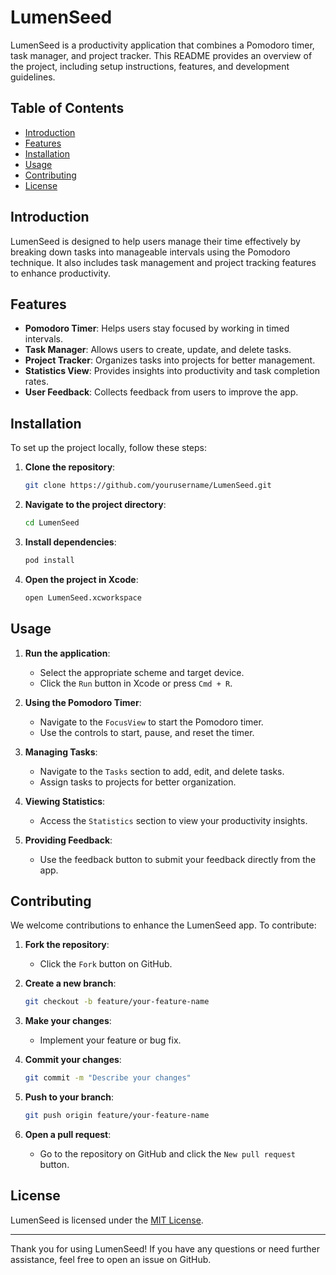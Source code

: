# LumenSeed

LumenSeed is a productivity application that combines a Pomodoro timer, task manager, and project tracker. This README provides an overview of the project, including setup instructions, features, and development guidelines.

## Table of Contents

- [Introduction](#introduction)
- [Features](#features)
- [Installation](#installation)
- [Usage](#usage)
- [Contributing](#contributing)
- [License](#license)

## Introduction

LumenSeed is designed to help users manage their time effectively by breaking down tasks into manageable intervals using the Pomodoro technique. It also includes task management and project tracking features to enhance productivity.

## Features

- **Pomodoro Timer**: Helps users stay focused by working in timed intervals.
- **Task Manager**: Allows users to create, update, and delete tasks.
- **Project Tracker**: Organizes tasks into projects for better management.
- **Statistics View**: Provides insights into productivity and task completion rates.
- **User Feedback**: Collects feedback from users to improve the app.

## Installation

To set up the project locally, follow these steps:

1. **Clone the repository**:
    ```sh
    git clone https://github.com/yourusername/LumenSeed.git
    ```
2. **Navigate to the project directory**:
    ```sh
    cd LumenSeed
    ```
3. **Install dependencies**:
    ```sh
    pod install
    ```
4. **Open the project in Xcode**:
    ```sh
    open LumenSeed.xcworkspace
    ```

## Usage

1. **Run the application**:
    - Select the appropriate scheme and target device.
    - Click the `Run` button in Xcode or press `Cmd + R`.

2. **Using the Pomodoro Timer**:
    - Navigate to the `FocusView` to start the Pomodoro timer.
    - Use the controls to start, pause, and reset the timer.

3. **Managing Tasks**:
    - Navigate to the `Tasks` section to add, edit, and delete tasks.
    - Assign tasks to projects for better organization.

4. **Viewing Statistics**:
    - Access the `Statistics` section to view your productivity insights.

5. **Providing Feedback**:
    - Use the feedback button to submit your feedback directly from the app.

## Contributing

We welcome contributions to enhance the LumenSeed app. To contribute:

1. **Fork the repository**:
    - Click the `Fork` button on GitHub.

2. **Create a new branch**:
    ```sh
    git checkout -b feature/your-feature-name
    ```

3. **Make your changes**:
    - Implement your feature or bug fix.

4. **Commit your changes**:
    ```sh
    git commit -m "Describe your changes"
    ```

5. **Push to your branch**:
    ```sh
    git push origin feature/your-feature-name
    ```

6. **Open a pull request**:
    - Go to the repository on GitHub and click the `New pull request` button.

## License

LumenSeed is licensed under the [MIT License](LICENSE).

---

Thank you for using LumenSeed! If you have any questions or need further assistance, feel free to open an issue on GitHub.
